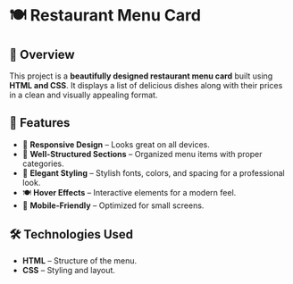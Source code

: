 
# 🍽️ Restaurant Menu Card

## 📌 Overview
This project is a **beautifully designed restaurant menu card** built using **HTML and CSS**. It displays a list of delicious dishes along with their prices in a clean and visually appealing format.

## 🎨 Features
- 🍕 **Responsive Design** – Looks great on all devices.  
- 🍔 **Well-Structured Sections** – Organized menu items with proper categories.  
- 🍹 **Elegant Styling** – Stylish fonts, colors, and spacing for a professional look.  
- 🍽️ **Hover Effects** – Interactive elements for a modern feel.  
- 📱 **Mobile-Friendly** – Optimized for small screens.  

## 🛠️ Technologies Used
- **HTML** – Structure of the menu.  
- **CSS** – Styling and layout.  

